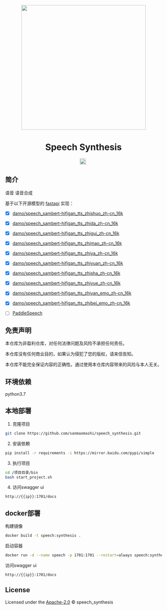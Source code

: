 <div align="center">
  <a href="https://github.com/sanmaomashi/speech_synthesis">
    <img src="https://raw.githubusercontent.com/sanmaomashi/speech_synthesis/main/img/1.jpg" height="400">
  </a>
  <h1>Speech Synthesis</h1>
  <img src="https://img.shields.io/github/repo-size/sanmaomashi/speech_synthesis.svg?label=Repo%20size&style=flat-square" height="20">
  <img src="https://img.shields.io/badge/License-Apache%202.0-purple" data-origin="https://img.shields.io/badge/License-Apache%202.0-blue" alt="">
</div>






## 简介

语音 语音合成



基于以下开源模型的 [fastapi](https://github.com/tiangolo/fastapi) 实现：

- [x] [damo/speech_sambert-hifigan_tts_zhishuo_zh-cn_16k](https://www.modelscope.cn/models/damo/speech_sambert-hifigan_tts_zhishuo_zh-cn_16k/summary)
- [x] [damo/speech_sambert-hifigan_tts_zhida_zh-cn_16k](https://www.modelscope.cn/models/damo/speech_sambert-hifigan_tts_zhida_zh-cn_16k/summary)
- [x] [damo/speech_sambert-hifigan_tts_zhigui_zh-cn_16k](https://www.modelscope.cn/models/damo/speech_sambert-hifigan_tts_zhigui_zh-cn_16k/summary)
- [x] [damo/speech_sambert-hifigan_tts_zhimao_zh-cn_16k](https://www.modelscope.cn/models/damo/speech_sambert-hifigan_tts_zhimao_zh-cn_16k/summary)
- [x] [damo/speech_sambert-hifigan_tts_zhiya_zh-cn_16k](https://www.modelscope.cn/models/damo/speech_sambert-hifigan_tts_zhiya_zh-cn_16k/summary)
- [x] [damo/speech_sambert-hifigan_tts_zhiyuan_zh-cn_16k](https://www.modelscope.cn/models/damo/speech_sambert-hifigan_tts_zhiyuan_zh-cn_16k/summary)
- [x] [damo/speech_sambert-hifigan_tts_zhisha_zh-cn_16k](https://www.modelscope.cn/models/damo/speech_sambert-hifigan_tts_zhisha_zh-cn_16k/summary)
- [x] [damo/speech_sambert-hifigan_tts_zhiyue_zh-cn_16k](https://www.modelscope.cn/models/damo/speech_sambert-hifigan_tts_zhiyue_zh-cn_16k/summary)
- [x] [damo/speech_sambert-hifigan_tts_zhiyan_emo_zh-cn_16k](https://www.modelscope.cn/models/damo/speech_sambert-hifigan_tts_zhiyan_emo_zh-cn_16k/summary)
- [x] [damo/speech_sambert-hifigan_tts_zhibei_emo_zh-cn_16k](https://www.modelscope.cn/models/damo/speech_sambert-hifigan_tts_zhibei_emo_zh-cn_16k/summary)
- [ ] [PaddleSpeech](https://github.com/PaddlePaddle/PaddleSpeech)






## 免责声明

本仓库为非盈利仓库，对任何法律问题及风险不承担任何责任。

本仓库没有任何商业目的，如果认为侵犯了您的版权，请来信告知。

本仓库不能完全保证内容的正确性。通过使用本仓库内容带来的风险与本人无关。



## 环境依赖

python3.7



## 本地部署

1. 克隆项目

```bash
git clone https://github.com/sanmaomashi/speech_synthesis.git
```

2. 安装依赖

```bash
pip install -r requirements -i https://mirror.baidu.com/pypi/simple
```

3. 执行项目

```bash
cd /项目目录/bin
bash start_project.sh
```

4. 访问swagger ui

```http
http://{{ip}}:1701/docs
```



## docker部署

构建镜像

```bash
docker build -t speech:synthesis .
```

启动容器

```bash
docker run -d --name speech -p 1701:1701 --restart=always speech:synthesis
```

访问swagger ui

```http
http://{{ip}}:1701/docs
```



## License

Licensed under the [Apache-2.0](http://choosealicense.com/licenses/apache/) © speech_synthesis

